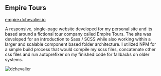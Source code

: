 ## Empire Tours

[empire.dchevalier.io](https://empire.dchevalier.io)

A responsive, single-page website developed for my personal site and its based around a fictional tour company called Empire Tours. The site was developed for an introduction to Sass / SCSS while also working within a larger and scalable component based folder architecture. I utilized NPM for a simple build process that would compile my scss files, concatenate other css files and run autoprefixer on my finished code for fallbacks on older systems. 

![dchevalier](https://dchevalier.io/src/assets/screenshots/empire-screen.png)
